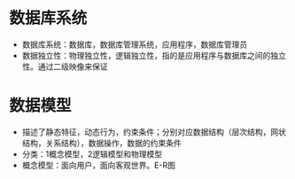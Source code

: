 # 数据库系统

* 数据库系统：数据库，数据库管理系统，应用程序，数据库管理员
* 数据独立性：物理独立性，逻辑独立性，指的是应用程序与数据库之间的独立性。通过二级映像来保证

# 数据模型

* 描述了静态特征，动态行为，约束条件；分别对应数据结构（层次结构，网状结构，关系结构），数据操作，数据的约束条件
* 分类：1概念模型，2逻辑模型和物理模型
* 概念模型：面向用户，面向客观世界。E-R图